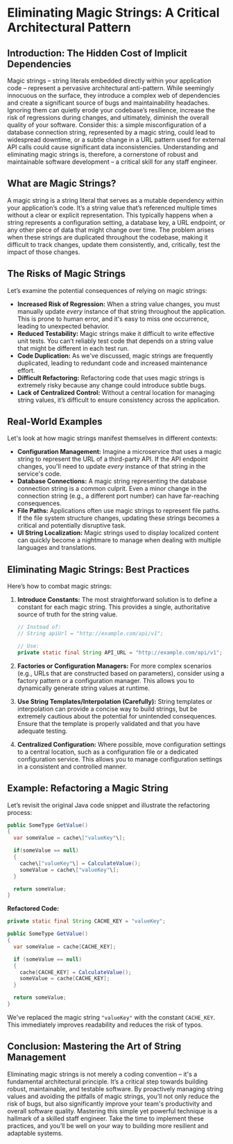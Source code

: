 # Eliminating Magic Strings: A Critical Architectural Pattern

## Introduction: The Hidden Cost of Implicit Dependencies

Magic strings – string literals embedded directly within your application code – represent a pervasive architectural anti-pattern. While seemingly innocuous on the surface, they introduce a complex web of dependencies and create a significant source of bugs and maintainability headaches. Ignoring them can quietly erode your codebase’s resilience, increase the risk of regressions during changes, and ultimately, diminish the overall quality of your software. Consider this: a simple misconfiguration of a database connection string, represented by a magic string, could lead to widespread downtime, or a subtle change in a URL pattern used for external API calls could cause significant data inconsistencies. Understanding and eliminating magic strings is, therefore, a cornerstone of robust and maintainable software development – a critical skill for any staff engineer.

## What are Magic Strings?

A magic string is a string literal that serves as a mutable dependency within your application’s code. It’s a string value that’s referenced multiple times without a clear or explicit representation. This typically happens when a string represents a configuration setting, a database key, a URL endpoint, or any other piece of data that might change over time. The problem arises when these strings are duplicated throughout the codebase, making it difficult to track changes, update them consistently, and, critically, test the impact of those changes.

## The Risks of Magic Strings

Let’s examine the potential consequences of relying on magic strings:

- **Increased Risk of Regression:** When a string value changes, you must manually update _every_ instance of that string throughout the application. This is prone to human error, and it's easy to miss one occurrence, leading to unexpected behavior.
- **Reduced Testability:** Magic strings make it difficult to write effective unit tests. You can’t reliably test code that depends on a string value that might be different in each test run.
- **Code Duplication:** As we've discussed, magic strings are frequently duplicated, leading to redundant code and increased maintenance effort.
- **Difficult Refactoring:** Refactoring code that uses magic strings is extremely risky because any change could introduce subtle bugs.
- **Lack of Centralized Control:** Without a central location for managing string values, it’s difficult to ensure consistency across the application.

## Real-World Examples

Let's look at how magic strings manifest themselves in different contexts:

- **Configuration Management:** Imagine a microservice that uses a magic string to represent the URL of a third-party API. If the API endpoint changes, you'll need to update _every_ instance of that string in the service's code.
- **Database Connections:** A magic string representing the database connection string is a common culprit. Even a minor change in the connection string (e.g., a different port number) can have far-reaching consequences.
- **File Paths:** Applications often use magic strings to represent file paths. If the file system structure changes, updating these strings becomes a critical and potentially disruptive task.
- **UI String Localization:** Magic strings used to display localized content can quickly become a nightmare to manage when dealing with multiple languages and translations.

## Eliminating Magic Strings: Best Practices

Here’s how to combat magic strings:

1.  **Introduce Constants:** The most straightforward solution is to define a constant for each magic string. This provides a single, authoritative source of truth for the string value.

    ```java
    // Instead of:
    // String apiUrl = "http://example.com/api/v1";

    // Use:
    private static final String API_URL = "http://example.com/api/v1";
    ```

2.  **Factories or Configuration Managers:** For more complex scenarios (e.g., URLs that are constructed based on parameters), consider using a factory pattern or a configuration manager. This allows you to dynamically generate string values at runtime.

3.  **Use String Templates/Interpolation (Carefully):** String templates or interpolation can provide a concise way to build strings, but be extremely cautious about the potential for unintended consequences. Ensure that the template is properly validated and that you have adequate testing.

4.  **Centralized Configuration:** Where possible, move configuration settings to a central location, such as a configuration file or a dedicated configuration service. This allows you to manage configuration settings in a consistent and controlled manner.

## Example: Refactoring a Magic String

Let’s revisit the original Java code snippet and illustrate the refactoring process:

```java
public SomeType GetValue()
{
  var someValue = cache\["valueKey"\];

  if(someValue == null)
  {
    cache\["valueKey"\] = CalculateValue();
    someValue = cache\["valueKey"\];
  }

  return someValue;
}
```

**Refactored Code:**

```java
private static final String CACHE_KEY = "valueKey";

public SomeType GetValue()
{
  var someValue = cache[CACHE_KEY];

  if (someValue == null)
  {
    cache[CACHE_KEY] = CalculateValue();
    someValue = cache[CACHE_KEY];
  }

  return someValue;
}
```

We've replaced the magic string `"valueKey"` with the constant `CACHE_KEY`. This immediately improves readability and reduces the risk of typos.

## Conclusion: Mastering the Art of String Management

Eliminating magic strings is not merely a coding convention – it's a fundamental architectural principle. It’s a critical step towards building robust, maintainable, and testable software. By proactively managing string values and avoiding the pitfalls of magic strings, you’ll not only reduce the risk of bugs, but also significantly improve your team's productivity and overall software quality. Mastering this simple yet powerful technique is a hallmark of a skilled staff engineer. Take the time to implement these practices, and you’ll be well on your way to building more resilient and adaptable systems.

```

```

